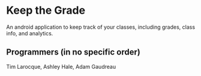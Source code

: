 # Keep the Grade
An android application to keep track of your classes, including grades, class info, and analytics.

## Programmers (in no specific order)
Tim Larocque, Ashley Hale, Adam Gaudreau



